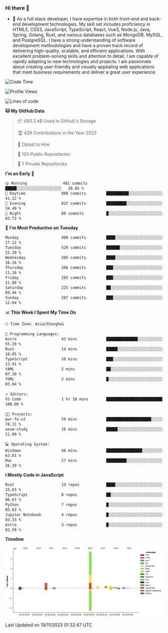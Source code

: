 ### Hi there 👋

- 🌱 As a full stack developer, I have expertise in both front-end and back-end development technologies. My skill set includes proficiency in HTML5, CSS3, JavaScript, TypeScript, React, Vue3, Node.js, Java, Spring, Golang, Rust, and various databases such as MongoDB, MySQL, and PostgreSQL. I have a strong understanding of software development methodologies and have a proven track record of delivering high-quality, scalable, and efficient applications. With excellent problem-solving skills and attention to detail, I am capable of rapidly adapting to new technologies and projects. I am passionate about creating user-friendly and visually appealing web applications that meet business requirements and deliver a great user experience.

<!--START_SECTION:waka-->
![Code Time](http://img.shields.io/badge/Code%20Time-1%2C159%20hrs%209%20mins-blue)

![Profile Views](http://img.shields.io/badge/Profile%20Views-1-blue)

![Lines of code](https://img.shields.io/badge/From%20Hello%20World%20I%27ve%20Written-5.6%20million%20lines%20of%20code-blue)

**🐱 My GitHub Data** 

> 📦 493.3 kB Used in GitHub's Storage 
 > 
> 🏆 429 Contributions in the Year 2023
 > 
> 💼 Opted to Hire
 > 
> 📜 120 Public Repositories 
 > 
> 🔑 7 Private Repositories 
 > 
**I'm an Early 🐤** 

```text
🌞 Morning                492 commits         █████░░░░░░░░░░░░░░░░░░░░   20.65 % 
🌆 Daytime                980 commits         ██████████░░░░░░░░░░░░░░░   41.12 % 
🌃 Evening                822 commits         █████████░░░░░░░░░░░░░░░░   34.49 % 
🌙 Night                  89 commits          █░░░░░░░░░░░░░░░░░░░░░░░░   03.73 % 
```
📅 **I'm Most Productive on Tuesday** 

```text
Monday                   408 commits         ████░░░░░░░░░░░░░░░░░░░░░   17.12 % 
Tuesday                  529 commits         ██████░░░░░░░░░░░░░░░░░░░   22.20 % 
Wednesday                385 commits         ████░░░░░░░░░░░░░░░░░░░░░   16.16 % 
Thursday                 266 commits         ███░░░░░░░░░░░░░░░░░░░░░░   11.16 % 
Friday                   283 commits         ███░░░░░░░░░░░░░░░░░░░░░░   11.88 % 
Saturday                 225 commits         ██░░░░░░░░░░░░░░░░░░░░░░░   09.44 % 
Sunday                   287 commits         ███░░░░░░░░░░░░░░░░░░░░░░   12.04 % 
```


📊 **This Week I Spent My Time On** 

```text
🕑︎ Time Zone: Asia/Shanghai

💬 Programming Languages: 
Astro                    42 mins             ██████████████░░░░░░░░░░░   55.29 % 
Rust                     14 mins             █████░░░░░░░░░░░░░░░░░░░░   18.85 % 
TypeScript               10 mins             ███░░░░░░░░░░░░░░░░░░░░░░   13.91 % 
YAML                     5 mins              ██░░░░░░░░░░░░░░░░░░░░░░░   07.30 % 
TOML                     2 mins              █░░░░░░░░░░░░░░░░░░░░░░░░   03.04 % 

🔥 Editors: 
VS Code                  1 hr 16 mins        █████████████████████████   100.00 % 

🐱‍💻 Projects: 
pwr-fe-v2                59 mins             ████████████████████░░░░░   78.11 % 
axum-study               16 mins             █████░░░░░░░░░░░░░░░░░░░░   21.89 % 

💻 Operating System: 
Windows                  48 mins             ████████████████░░░░░░░░░   63.61 % 
Mac                      27 mins             █████████░░░░░░░░░░░░░░░░   36.39 % 
```

**I Mostly Code in JavaScript** 

```text
Rust                     19 repos            ████░░░░░░░░░░░░░░░░░░░░░   15.83 % 
TypeScript               8 repos             ██░░░░░░░░░░░░░░░░░░░░░░░   06.67 % 
Python                   7 repos             █░░░░░░░░░░░░░░░░░░░░░░░░   05.83 % 
Jupyter Notebook         4 repos             █░░░░░░░░░░░░░░░░░░░░░░░░   03.33 % 
Astro                    3 repos             █░░░░░░░░░░░░░░░░░░░░░░░░   02.50 % 
```



**Timeline**

![Lines of Code chart](https://raw.githubusercontent.com/elton/elton/main/assets/bar_graph.png)


 Last Updated on 19/11/2023 01:32:47 UTC
<!--END_SECTION:waka-->

<!--
**elton/elton** is a ✨ _special_ ✨ repository because its `README.md` (this file) appears on your GitHub profile.

Here are some ideas to get you started:

- 🔭 I’m currently working on ...
- 🌱 I’m currently learning ...
- 👯 I’m looking to collaborate on ...
- 🤔 I’m looking for help with ...
- 💬 Ask me about ...
- 📫 How to reach me: ...
- 😄 Pronouns: ...
- ⚡ Fun fact: ...
-->
